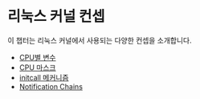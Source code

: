 # 리눅스 커널 컨셉

이 챕터는 리눅스 커널에서 사용되는 다양한 컨셉을 소개합니다.

* [CPU별 변수](linux-cpu-1.md)
* [CPU 마스크](linux-cpu-2.md)
* [initcall 메커니즘](linux-cpu-3.md)
* [Notification Chains](linux-cpu-4.md)